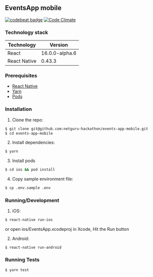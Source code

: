 ## EventsApp mobile

[![codebeat badge](https://codebeat.co/badges/6229e7ee-d790-444c-8905-2a29c557d294)](https://codebeat.co/projects/github-com-netguru-hackathon-events-app-mobile-master)
[![Code Climate](https://codeclimate.com/github/netguru-hackathon/events-app-mobile/badges/gpa.svg)](https://codeclimate.com/github/netguru-hackathon/events-app-mobile)

### Technology stack
| Technology     | Version          |
|----------------|------------------|
| React          | 16.0.0-alpha.6   |
| React Native   | 0.43.3           |

### Prerequisites
* [React Native](https://facebook.github.io/react-native/docs/getting-started.html)
* [Yarn](https://yarnpkg.com/en/docs/install)
* [Pods](https://cocoapods.org/)

### Installation
1. Clone the repo:
```bash
$ git clone git@github.com:netguru-hackathon/events-app-mobile.git
$ cd events-app-mobile
```

2. Install dependencies:
```bash
$ yarn
```

3. Install pods
```bash
$ cd ios && pod install
```

4. Copy sample environment file:
```bash
$ cp .env.sample .env
```

### Running/Development
1. iOS:
```bash
$ react-native run-ios
```
or open ios/EventsApp.xcodeproj in Xcode, Hit the Run button

2. Android:
```
$ react-native run-android
```

### Running Tests
```bash
$ yarn test
```
